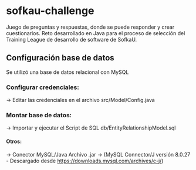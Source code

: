 # sofkau-challenge

Juego de preguntas y respuestas, donde se puede responder y crear cuestionarios.
Reto desarrollado en Java para el proceso de selección del Training League de desarrollo de software de SofkaU.

## Configuración base de datos
Se utilizó una base de datos relacional con MySQL
### Configurar credenciales:
-> Editar las credenciales en el archivo src/Model/Config.java

### Montar base de datos:
-> Importar y ejecutar el Script de SQL db/EntityRelationshipModel.sql

#### Otros:
-> Conector MySQL/Java Archivo .jar -> (MySQL Connector/J versión 8.0.27 - Descargado desde https://downloads.mysql.com/archives/c-j/)

